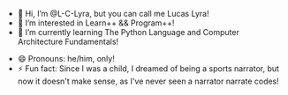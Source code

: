 - 👋 Hi, I’m @L-C-Lyra, but you can call me Lucas Lyra!
- 👀 I’m interested in Learn++ && Program++!
- 🌱 I’m currently learning The Python Language and Computer Architecture Fundamentals!
<!---- 💞️ I’m looking to collaborate on ...
- 📫 How to reach me ...--->
- 😄 Pronouns: he/him, only!
- ⚡ Fun fact: Since I was a child, I dreamed of being a sports narrator, but now it doesn't make sense, as I've never seen a narrator narrate codes!

<!---
L-C-Lyra/L-C-Lyra is a ✨ special ✨ repository because its `README.md` (this file) appears on your GitHub profile.
You can click the Preview link to take a look at your changes.
--->
